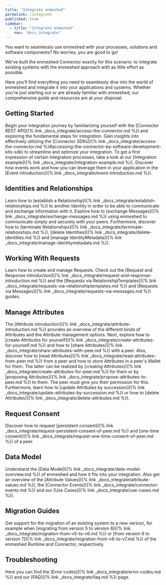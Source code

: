 ```yaml
---
title: "Integrate enmeshed"
permalink: /integrate
published: true
sidebar:
  - title: "Integrate enmeshed"
    nav: "docs_integrate"
---
```


You want to seamlessly use enmeshed with your processes, solutions and software components? No worries, you are good to go!

We've built the enmeshed Connector exactly for this scenario: to integrate existing systems with the enmeshed approach with as little effort as possible.

Here you'll find everything you need to seamlessly dive into the world of enmeshed and integrate it into your applications and systems. Whether you're just starting out or are already familiar with enmeshed, our comprehensive guide and resources are at your disposal.

## Getting Started

Begin your integration journey by familiarizing yourself with the [Connector REST API]({% link _docs_integrate/access-the-connector.md %}) and exploring the fundamental steps for integration. Gain insights into effectively utilizing the [Connector SDKs]({% link _docs_integrate/access-the-connector.md %}#accessing-the-connector-by-software-development-kits-sdk) to streamline and optimize your integration. To get a first impression of certain integration processes, take a look at our [Integration example]({% link _docs_integrate/integration-example.md %}). Discover how events work and how you can leverage them in your application in the [Event introduction]({% link _docs_integrate/event-introduction.md %}).

## Identities and Relationships

Learn how to [establish a Relationship]({% link _docs_integrate/establish-relationships.md %}) to another Identity in order to be able to communicate and exchange information with it. Explore how to [exchange Messages]({% link _docs_integrate/exchange-messages.md %}) using enmeshed to communicate simply and securely with your peers. Furthermore, discover how to [terminate Relationships]({% link _docs_integrate/terminate-relationships.md %}), [delete Identities]({% link _docs_integrate/delete-identities.md %}) and [manage IdentityMetadata]({% link _docs_integrate/manage-identitymetadata.md %}).

## Working With Requests

Learn how to create and manage Requests. Check out the [Request and Response introduction]({% link _docs_integrate/request-and-response-introduction.md %}) and the [Requests via RelationshipTemplates]({% link _docs_integrate/requests-via-relationshiptemplates.md %}) and [Requests via Messages]({% link _docs_integrate/requests-via-messages.md %}) guides.

## Manage Attributes

The [Attribute introduction]({% link _docs_integrate/attribute-introduction.md %}) provides an overview of the different kinds of Attributes and the Attribute management options. Next, explore how to [create Attributes for yourself]({% link _docs_integrate/create-attributes-for-yourself.md %}) and how to [share Attributes]({% link _docs_integrate/share-attributes-with-peer.md %}) with a peer. Also, discover how to [read Attributes]({% link _docs_integrate/read-attributes-from-peer.md %}) from a peer and how to store Attributes in a peer's Wallet for them. The latter can be realized by [creating Attributes]({% link _docs_integrate/create-attributes-for-peer.md %}) for them or by [proposing Attributes]({% link _docs_integrate/propose-attributes-to-peer.md %}) to them. The peer must give you their permission for this. Furthermore, learn how to [update Attributes by succession]({% link _docs_integrate/update-attributes-by-succession.md %}) or how to [delete Attributes]({% link _docs_integrate/delete-attributes.md %}).

## Request Consent

Discover how to request [persistent consent]({% link _docs_integrate/request-persistent-consent-of-peer.md %}) and [one-time consent]({% link _docs_integrate/request-one-time-consent-of-peer.md %}) of a peer.

## Data Model

Understand the [Data Model]({% link _docs_integrate/data-model-overview.md %}) of enmeshed and how it fits into your integration. Also get an overview of the [Attribute Values]({% link _docs_integrate/attribute-values.md %}), the [Connector Events]({% link _docs_integrate/connector-events.md %}) and our [Use Cases]({% link _docs_integrate/use-cases.md %}).

## Migration Guides

Get support for the migration of an existing system to a new version, for example when [migrating from version 5 to version 6]({% link _docs_integrate/migration-from-v5-to-v6.md %}) or [from version 6 to version 7]({% link _docs_integrate/migration-from-v6-to-v7.md %}) of the enmeshed Runtime and Connector, respectively.

## Troubleshooting

Here you can find the [Error codes]({% link _docs_integrate/error-codes.md %}) and our [FAQ]({% link _docs_integrate/faq.md %}) page.
